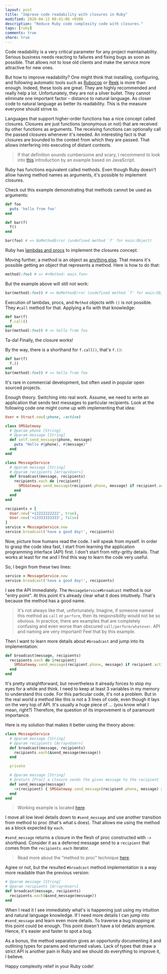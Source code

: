 ```yaml
---
layout: post
title: "Improve code readability with closures in Ruby"
modified: 2020-04-12 00:41:06 +0300
description: "Reduce Ruby code complexity code with closures."
tags: [ruby]
comments: true
share: true
---
```


Code readability is a very critical parameter for any project maintainability.
Serious business needs reacting to failures and fixing bugs as soon as possible.
That allows not to lose old clients and make the service more attractive for new ones.

But how to improve readability? One might think that installing, configuring, and following automatic tools
 such as [Rubocop](https://github.com/rubocop-hq/rubocop) or [Reek](https://github.com/troessner/reek)
 is more than enough. Indeed, these tools are great. They are highly recommended and really help a lot.
 Unfortunately, they are not a silver bullet. They cannot eliminate one important factor - distance to natural language.
 As closer code to natural language as better its readability. This is the measure everyone should strive to.

Languages that support higher-order functions has
a nice concept called closures. Closures are just functions (anonymous or not) that are received by other functions as arguments.
The receiving functions can optionally call the passed closures whenever it's needed. An interesting fact is that closures are bounded to
the context from which they are passed. That allows interfering into executing of distant contexts.

> If that definition sounds cumbersome and scary, I recommend to look into [this](https://www.w3schools.com/js/js_function_closures.asp) introduction
by an example based on JavaScript.

Ruby has functions equivalent called methods. Even though Ruby doesn't allow having method names as arguments,
it's possible to implement closures.

Check out this example demonstrating that methods cannot be used as arguments:

```ruby
def foo
  puts 'hello from foo'
end

def bar(f)
  f()
end

bar(foo) # => NoMethodError (undefined method `f' for main:Object)
```

Ruby has [lambdas and procs](https://www.rubyguides.com/2016/02/ruby-procs-and-lambdas/) to implement the closures concept.

Moving further, a method is an object as [anything else](https://www.ruby-lang.org/en/about/).
That means it's possible getting an object that represents a method. Here is how to do that:

```ruby
method(:foo) # => #<Method: main.foo>
```

But the example above will still not work:

```ruby
bar(method(:foo)) # => NoMethodError (undefined method `f' for main:Object)
```

Execution of lambdas, procs, and `Method` objects with `()` is not possible.
They `#call` method for that. Applying a fix with that knowledge:

```ruby
def bar(f)
  f.call()
end
bar(method(:foo)) # => hello from foo
```

Ta-da! Finally, the closure works!

By the way, there is a shorthand for `f.call()`, that's `f.()`:

```ruby
def bar(f)
  f.()
end
bar(method(:foo)) # => hello from foo
```

It's rare in commercial development, but often used in popular open sourced projects.

Enough theory. Switching into real work. Assume, we need to write an application that sends text messages
to particular recipients. Look at the following code one might come up with implementing that idea:

```ruby
User = Struct.new(:phone, :active)

class SMSGateway
  # @param phone [String]
  # @param message [String]
  def self.send_message(phone, message)
    puts "Hello #{phone}, #{message}"
  end
end

class MessageService
  # @param message [String]
  # @param recipients [Array<User>]
  def broadcast(message, recipients)
    recipients.each do |recipient|
      SMSGateway.send_message(recipient.phone, message) if recipient.active
    end
  end
end

recipients = [
  User.new('+12222222222', true),
  User.new('+13333333333', false)
]
service = MessageService.new
service.broadcast('have a good day!', recipients)
```

Now, picture how humans read the code. I will speak from myself. In order to grasp the code idea fast,
I start from learning the application programming interface (API) first.
I don't start from nitty-gritty details. That works at least for me and I find this way to learn the code very useful.

So, I begin from these two lines:

```ruby
service = MessageService.new
service.broadcast('have a good day!', recipients)
```

I see the API immediately. The `MessageService#broadcast` method is our "entry point". At this point
it's already clear what it does intuitively. That's because the method has a good name.

> It's not always like that, unfortunately.
> Imagine, if someone named this method as `call` or `perform`, then its responsibility would not be so obvious.
> In practice, there are examples that are completely confusing and even worse than obscured `call/perform/whatever`.
> API and naming are very important! Feel that by this example.

Then I want to learn more details about `#broadcast` and jump into its implementation:

```ruby
def broadcast(message, recipients)
  recipients.each do |recipient|
    SMSGateway.send_message(recipient.phone, message) if recipient.active
  end
end
```

It's pretty straightforward, but nevertheless it already forces to stop my eyes for a while and think.
I need to keep at least 3 variables in my memory to understand this code. For this particular code, it's not a problem.
But in the real world a method like this is not a 3 lines of code, even though it lays on the very top of API.
It's usually a huge piece of ... (you know what I mean, right?)
Therefore, the question of its improvement is of paramount importance.

Here is my solution that makes it better using the theory above:

```ruby
class MessageService
  # @param message [String]
  # @param recipients [Array<User>]
  def broadcast(message, recipients)
    recipients.each(&send_message(message))
  end

  private

  # @param message [String]
  # @return [Proc] a closure sends the given message to the recipient
  def send_message(message)
    ->(recipient) { SMSGateway.send_message(recipient.phone, message) if recipient.active}
  end
end
```

> Working example is located [here](https://gist.github.com/ka8725/4fa4e94b059a9b1f7c4fe5393fa7e850).

I move all low level details down to `#send_message` and use another transition from method to proc (that's what `&` does).
That allows me using the method as a block expected by `each`.

`#send_message` returns a closure in the flesh of proc constructed with `->` shorthand.
Consider it as a deferred message send to a `recipient` that comes from the `recipients.each` iterator.

> Read more about the "method to proc" technique [here](https://www.brianstorti.com/understanding-ruby-idiom-map-with-symbol/).

Agree or not, but the resulted `#broadcast` method implementation is a way more readable than the previous version:

```ruby
# @param message [String]
# @param recipients [Array<User>]
def broadcast(message, recipients)
  recipients.each(&send_message(message))
end
```

When I read it I see immediately what's is happening
just using my intuition and natural language knowledge. If I need more details I can jump into `#send_message`
and learn even more details. To traverse a bug stopping at this point could be enough.
This point doesn't have a lot details anymore. Hence, it's easier and faster to spot a bug.

As a bonus, the method separation gives an opportunity documenting it and outlining types for
params and returned values. Lack of types that draw a strict API is another pain in Ruby
and we should do everything to improve it, I believe.

Happy complexity relief in your Ruby code!
